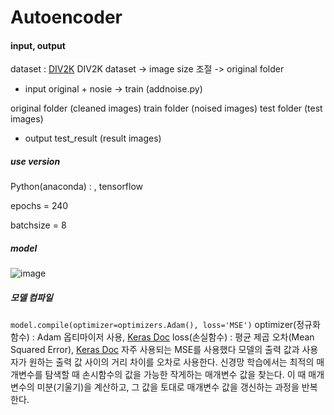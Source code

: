 # Autoencoder

#### input, output
dataset : [DIV2K](https://data.vision.ee.ethz.ch/cvl/DIV2K/)
DIV2K dataset -> image size 조절 -> original folder

- input
original + nosie -> train (addnoise.py)

original folder (cleaned images)
train folder (noised images)
test folder (test images)

- output
test_result (result images)

##### use version
Python(anaconda) : , tensorflow


epochs = 240

batchsize = 8

##### model

![image](https://user-images.githubusercontent.com/40592785/113293154-5f35b280-9330-11eb-82a8-783a20a98d81.png)



##### 모델 컴파일
```model.compile(optimizer=optimizers.Adam(), loss='MSE')```
optimizer(정규화함수) : Adam 옵티마이저 사용, [Keras Doc](https://keras.io/api/optimizers/)
loss(손실함수) : 평균 제곱 오차(Mean Squared Error), [Keras Doc](https://keras.io/api/losses/regression_losses/#meansquarederror-class)
자주 사용되는 MSE를 사용했다 모델의 출력 값과 사용자가 원하는 출력 값 사이의 거리 차이를 오차로 사용한다. 신경망 학습에서는 최적의 매개변수를 탐색할 때 손시함수의 값을 가능한 작게하는 매개변수 값을 찾는다. 이 때 매개변수의 미분(기울기)을 계산하고, 그 값을 토대로 매개변수 값을 갱신하는 과정을 반복한다.
